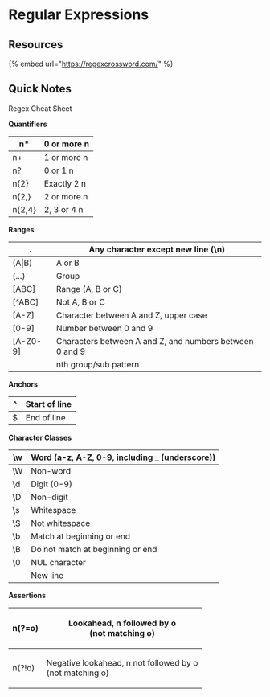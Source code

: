 # Regular Expressions

## Resources

{% embed url="https://regexcrossword.com/" %}

## Quick Notes

Regex Cheat Sheet

**Quantifiers**

| n\*    | 0 or more n |
| ------ | ----------- |
| n+     | 1 or more n |
| n?     | 0 or 1 n    |
| n{2}   | Exactly 2 n |
| n{2,}  | 2 or more n |
| n{2,4} | 2, 3 or 4 n |

**Ranges**

| .         | Any character except new line (\n)                      |
| --------- | ------------------------------------------------------- |
| (A\|B)    | A or B                                                  |
| (...)     | Group                                                   |
| \[ABC]    | Range (A, B or C)                                       |
| \[^ABC]   | Not A, B or C                                           |
| \[A-Z]    | Character between A and Z, upper case                   |
| \[0-9]    | Number between 0 and 9                                  |
| \[A-Z0-9] | Characters between A and Z, and numbers between 0 and 9 |
|           | nth group/sub pattern                                   |

**Anchors**

| ^ | Start of line |
| - | ------------- |
| $ | End of line   |

**Character Classes**

| \w | Word (a-z, A-Z, 0-9, including \_ (underscore)) |
| -- | ----------------------------------------------- |
| \W | Non-word                                        |
| \d | Digit (0-9)                                     |
| \D | Non-digit                                       |
| \s | Whitespace                                      |
| \S | Not whitespace                                  |
| \b | Match at beginning or end                       |
| \B | Do not match at beginning or end                |
| \0 | NUL character                                   |
|    | New line                                        |

**Assertions**

| n(?=o) | <p>Lookahead, n followed by o<br>(not matching o)</p>              |
| ------ | ------------------------------------------------------------------ |
| n(?!o) | <p>Negative lookahead, n not followed by o<br>(not matching o)</p> |
